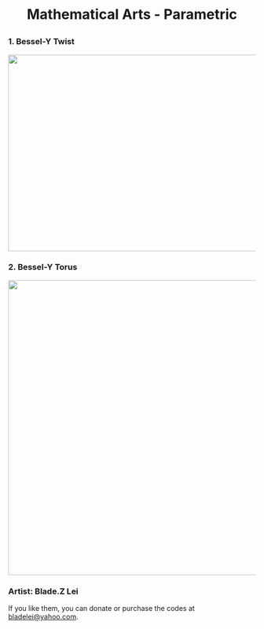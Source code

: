 # <p align="center"> Mathematical Arts - Parametric</p>

### 1. Bessel-Y Twist
<p align="center"><img src= "https://user-images.githubusercontent.com/66701331/182699530-7718ea4f-d8e8-4108-b835-58d9b10fc3cf.png" width="600" height="400" ></p>

### 2. Bessel-Y Torus
<p align="center"><img src= "https://user-images.githubusercontent.com/66701331/182706061-dd5e68cd-283c-4fd0-bb3b-88663d3cf855.png" width="600" height="600" ></p>

### Artist: Blade.Z Lei
If you like them, you can donate or purchase the codes at bladelei@yahoo.com.

